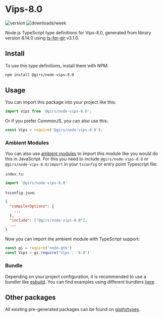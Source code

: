 
# Vips-8.0

![version](https://img.shields.io/npm/v/@girs/node-vips-8.0)
![downloads/week](https://img.shields.io/npm/dw/@girs/node-vips-8.0)


Node.js TypeScript type definitions for Vips-8.0, generated from library version 8.14.0 using [ts-for-gir](https://github.com/gjsify/ts-for-gir) v3.1.0.


## Install

To use this type definitions, install them with NPM:
```bash
npm install @girs/node-vips-8.0
```

## Usage

You can import this package into your project like this:
```ts
import Vips from '@girs/node-vips-8.0';
```

Or if you prefer CommonJS, you can also use this:
```ts
const Vips = require('@girs/node-vips-8.0');
```

### Ambient Modules

You can also use [ambient modules](https://github.com/gjsify/ts-for-gir/tree/main/packages/cli#ambient-modules) to import this module like you would do this in JavaScript.
For this you need to include `@girs/node-vips-8.0` or `@girs/node-vips-8.0/import` in your `tsconfig` or entry point Typescript file:

`index.ts`:
```ts
import '@girs/node-vips-8.0'
```

`tsconfig.json`:
```json
{
  "compilerOptions": {
    ...
  },
  "include": ["@girs/node-vips-8.0"],
  ...
}
```

Now you can import the ambient module with TypeScript support: 

```ts
const gi = require('node-gtk')
const Vips = gi.require('Vips', '8.0')
```


### Bundle

Depending on your project configuration, it is recommended to use a bundler like [esbuild](https://esbuild.github.io/). You can find examples using different bundlers [here](https://github.com/gjsify/ts-for-gir/tree/main/examples).

## Other packages

All existing pre-generated packages can be found on [gjsify/types](https://github.com/gjsify/types).

